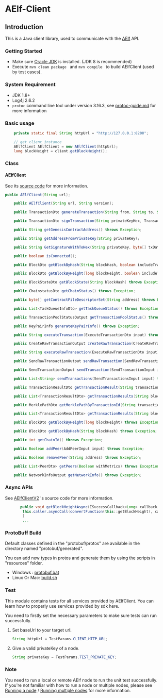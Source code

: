 # AElf-Client

## Introduction

This is a Java client library, used to communicate with the [AElf](https://github.com/AElfProject/AElf)  API.

### Getting Started

- Make sure [Oracle JDK](https://www.oracle.com/java/technologies/downloads/#java8) is installed. (JDK 8 is recommended)
- Execute `mvn clean package ` and  `mvn compile `  to build AElfClient (used by test cases).

### System Requirement

- JDK 1.8+
- Log4j 2.6.2
- `protoc` command line tool under version 3.16.3, see
  [protoc-guide.md](./AElfClient/src/main/java/io/aelf/protobuf/generated/README.md)
  for more information

### Basic usage

``` JAVA
    private static final String httpUrl = "http://127.0.0.1:8200";

    // get client instance
    AElfClient AElfClient = new AElfClient(httpUrl);
    long blockHeight = client.getBlockHeight();
```

### Class

#### AElfClient

See its [source code](./AElfClient/src/main/java/io/aelf/sdk/AElfClient.java) for more information.

``` JAVA
public AElfClient(String url);

    public AElfClient(String url, String version);

    public TransactionDto generateTransaction(String from, String to, String methodName, String params) throws Exception;

    public TransactionDto signTransaction(String privateKeyHex, TransactionDto transaction);

    public String getGenesisContractAddress() throws Exception;

    public String getAddressFromPrivateKey(String privateKey);

    public String GetSignatureWithToHex(String privateKey, byte[] txData) throws Exception;

    public boolean isConnected();

    public BlockDto getBlockByHash(String blockHash, boolean includeTransactions) throws Exception;

    public BlockDto getBlockByHeight(long blockHeight, boolean includeTransactions) throws Exception;

    public BlockStateDto getBlockState(String blockHash) throws Exception;

    public ChainstatusDto getChainStatus() throws Exception;

    public byte[] getContractFileDescriptorSet(String address) throws Exception;

    public List<TaskQueueInfoDto> getTaskQueueStatus() throws Exception;

    public TransactionPoolStatusOutput getTransactionPoolStatus() throws Exception;

    public KeyPairInfo generateKeyPairInfo() throws Exception;

    public String executeTransaction(ExecuteTransactionDto input) throws Exception;

    public CreateRawTransactionOutput createRawTransaction(CreateRawTransactionInput input) throws Exception;

    public String executeRawTransaction(ExecuteRawTransactionDto input) throws Exception;

    public SendRawTransactionOutput sendRawTransaction(SendRawTransactionInput input) throws Exception;

    public SendTransactionOutput sendTransaction(SendTransactionInput input) throws Exception;

    public List<String> sendTransactions(SendTransactionsInput input) throws Exception;

    public TransactionResultDto getTransactionResult(String transactionId) throws Exception;

    public List<TransactionResultDto> getTransactionResults(String blockHash, int offset, int limit) throws Exception;

    public MerklePathDto getMerklePathByTransactionId(String transactionId) throws Exception;

    public List<TransactionResultDto> getTransactionResults(String blockHash) throws Exception;

    public BlockDto getBlockByHeight(long blockHeight) throws Exception;

    public BlockDto getBlockByHash(String blockHash) throws Exception;

    public int getChainId() throws Exception;

    public Boolean addPeer(AddPeerInput input) throws Exception;

    public Boolean removePeer(String address) throws Exception;

    public List<PeerDto> getPeers(Boolean withMetrics) throws Exception;

    public NetworkInfoOutput getNetworkInfo() throws Exception;

```

### Async APIs

See [AElfClientV2](./AElfClient/src/main/java/io/aelf/internal/sdkv2/AElfClientV2.java)
's source code for more information.

```java
       public void getBlockHeightAsync(ISuccessCallback<Long> callback, @Nullable IFailCallback<Void> onFail) {
        this.caller.asyncCall(convertFunction(this::getBlockHeight), callback, onFail);
        }
        ...
```

### ProtoBuff Build

Default classes defined in the "protobuf/protos" are available in the directory named "protobuf/generated".

You can add new types in protos and generate them by using the scripts in "resources" folder.

- Windows : [protobuf.bat](./AElfClient/src/main/resources/protobuf.bat)
- Linux Or Mac: [build.sh](./AElfClient/src/main/java/io/aelf/protobuf/build.sh)

### Test

This module contains tests for all services provided by AElfClient. You can learn how to properly use services provided
by sdk here.

You need to firstly set the necessary parameters to make sure tests can run successfully.

1. Set baseUrl to your target url.

   ``` JAVA
   String httpUrl = TestParams.CLIENT_HTTP_URL;
   ```

2. Give a valid privateKey of a node.

   ``` JAVA
   String privateKey = TestParams.TEST_PRIVATE_KEY;
   ```

### Note

You need to run a local or remote AElf node to run the unit test successfully. If you're not familiar with how to run a
node or multiple nodes, please
see [Running a node](https://docs.aelf.io/v/dev/main/main/run-node) / [Running multiple nodes](https://docs.aelf.io/v/dev/main/main/multi-nodes)
for more information.